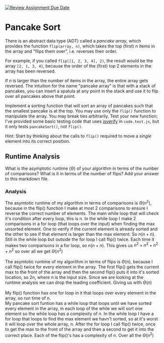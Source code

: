 [![Review Assignment Due Date](https://classroom.github.com/assets/deadline-readme-button-24ddc0f5d75046c5622901739e7c5dd533143b0c8e959d652212380cedb1ea36.svg)](https://classroom.github.com/a/-m0g1A8z)
# Pancake Sort

There is an abstract data type (ADT) called a *pancake array*, which provides
the function `flip(array, n)`, which takes the top (first) $n$ items in the
array and "flips them over", i.e. reverses their order.

For example, if you called `flip([1, 2, 3, 4], 2)`, the result would
be the array  `[2, 1, 3, 4]`, because the order of the (first) top 2
elements in the array has been reversed.

If $n$ is larger than the number of items in the array, the entire array gets
reversed. The intuition for the name "pancake array" is that with a stack of
pancakes, you can insert a spatula at any point in the stack and use it to flip
over all pancakes above that point.

Implement a sorting function that will sort an array of pancakes such that the
smallest pancake is at the top. You may use only the `flip()` function to
manipulate the array. You may break ties arbitrarily. Test your new function;
I've provided some basic testing code that uses
[jsverify](https://jsverify.github.io/) in `code.test.js`, but it only tests
`pancakeSort()`, not `flip()`.

Hint: Start by thinking about the calls to `flip()` required to move a *single*
element into its correct position.

## Runtime Analysis

What is the asymptotic runtime ($\Theta$) of your algorithm in terms of the
number of comparisons? What is it in terms of the number of flips? Add your
answer to this markdown file.

### Analysis

The asymtotic runtime of my algorithm in terms of comparisons is $\Theta(n^2)$, because in the flip() function I make at most 2 comparisons to ensure I reverse the correct number of elements. The main while loop that will check it's condition after every loop, this is n. In the while loop I make 2 comparisons in a for loop (that loops over the input) when finding the max unsorted element. One to verify if the current element is already sorted and the other to see if that element is larger than the max element. So $n(n + n)$. Still in the while loop but outside the for loop I call flip() twice. Each time it makes two comparisons in a for loop, so $n(n + n)$. This gives us $n^2 + n^2 + n^2 + n^2$ so over all we get $\Theta(n^2)$ <br/> 
<br/> 
The asymtotic runtime of my algorithm in terms of flips is $\Theta(n)$, because I call flip() twice for every element in the array. The first flip() gets the current max to the front of the array and then the second flip() puts it into it's sorted location, so 2n, where n is the input size. Since we are looking at the runtime analysis we can drop the leading coefficient. Giving us with $\Theta(n)$ <br/> 
<br/> 
My flip() function has one for loop in it that loops over every element in the array, so run time of n. <br/> 
My pancake sort funtion has a while loop that loops until we have sorted every element in the array, in each loop of the while we will sort one element so the while loop has a complexity of n. In the while loop I have a for loop that loops to find the max element we havn't sorted, so at it's worst it will loop over the whole array, n. After the for loop I call flip() twice, once to get the max to the front of the array and then a second to get it into the correct place. Each of the flip()'s has a complexity of n. Over all the $\Theta(n^2)$ <br/>
<br/>


